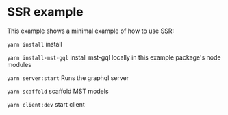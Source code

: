 # SSR example

This example shows a minimal example of how to use SSR:

`yarn install` install

`yarn install-mst-gql` install mst-gql locally in this example package's node modules

`yarn server:start` Runs the graphql server

`yarn scaffold` scaffold MST models

`yarn client:dev` start client
